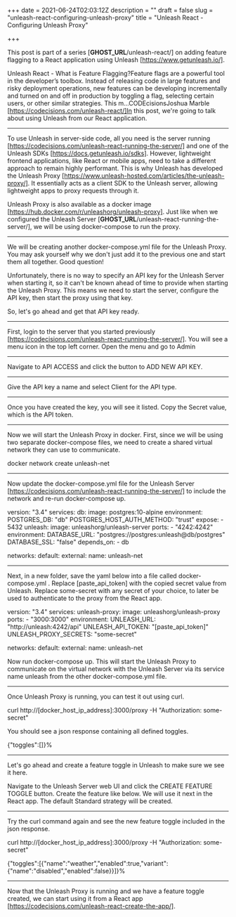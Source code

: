 +++
date = 2021-06-24T02:03:12Z
description = ""
draft = false
slug = "unleash-react-configuring-unleash-proxy"
title = "Unleash React - Configuring Unleash Proxy"

+++


This post is part of a series [__GHOST_URL__/unleash-react/] on adding feature
flagging to a React application using Unleash [https://www.getunleash.io/].

Unleash React - What is Feature Flagging?Feature flags are a powerful tool in
the developer’s toolbox. Instead of releasing code in large features and risky
deployment operations, new features can be developing incrementally and turned
on and off in production by toggling a flag, selecting certain users, or other
similar strategies. This m…CODEcisionsJoshua Marble
[https://codecisions.com/unleash-react/]In this post, we're going to talk about using
Unleash from our React application.


--------------------------------------------------------------------------------

To use Unleash in server-side code, all you need is the server running
[https://codecisions.com/unleash-react-running-the-server/] and one of the Unleash SDKs
[https://docs.getunleash.io/sdks]. However, lightweight frontend applications,
like React or mobile apps, need to take a different approach to remain highly
performant. This is why Unleash has developed the Unleash Proxy
[https://www.unleash-hosted.com/articles/the-unleash-proxy/]. It essentially
acts as a client SDK to the Unleash server, allowing lightweight apps to proxy
requests through it.

Unleash Proxy is also available as a docker image
[https://hub.docker.com/r/unleashorg/unleash-proxy]. Just like when we 
configured the Unleash Server [__GHOST_URL__/unleash-react-running-the-server/],
we will be using docker-compose to run the proxy.


--------------------------------------------------------------------------------

We will be creating another docker-compose.yml file for the Unleash Proxy. You
may ask yourself why we don't just add it to the previous one and start them all
together. Good question!

Unfortunately, there is no way to specify an API key for the Unleash Server when
starting it, so it can't be known ahead of time to provide when starting the
Unleash Proxy. This means we need to start the server, configure the API key,
then start the proxy using that key.

So, let's go ahead and get that API key ready.


--------------------------------------------------------------------------------

First, login to the server that you started previously
[https://codecisions.com/unleash-react-running-the-server/]. You will see a menu icon in
the top left corner. Open the menu and go to Admin 


--------------------------------------------------------------------------------

Navigate to API ACCESS and click the button to ADD NEW API KEY.


--------------------------------------------------------------------------------

Give the API key a name and select Client for the API type.


--------------------------------------------------------------------------------

Once you have created the key, you will see it listed. Copy the Secret value,
which is the API token.


--------------------------------------------------------------------------------

Now we will start the Unleash Proxy in docker. First, since we will be using two
separate docker-compose files, we need to create a shared virtual network they
can use to communicate.

docker network create unleash-net


--------------------------------------------------------------------------------

Now update the docker-compose.yml file for the Unleash Server
[https://codecisions.com/unleash-react-running-the-server/] to include the network and
re-run docker-compose up.

version: "3.4"
services:
  db:
    image: postgres:10-alpine
    environment:
      POSTGRES_DB: "db"
      POSTGRES_HOST_AUTH_METHOD: "trust"
    expose:
      - 5432
  unleash:
    image: unleashorg/unleash-server
    ports:
      - "4242:4242"
    environment:
      DATABASE_URL: "postgres://postgres:unleash@db/postgres"
      DATABASE_SSL: "false"
    depends_on:
      - db

networks:
  default:
    external:
      name: unleash-net


--------------------------------------------------------------------------------

Next, in a new folder, save the yaml below into a file called docker-compose.yml
. Replace [paste_api_token] with the copied secret value from Unleash. Replace 
some-secret with any secret of your choice, to later be used to authenticate to
the proxy from the React app.

version: "3.4"
services:
  unleash-proxy:
    image: unleashorg/unleash-proxy
    ports:
      - "3000:3000"
    environment:
      UNLEASH_URL: "http://unleash:4242/api"
      UNLEASH_API_TOKEN: "[paste_api_token]"
      UNLEASH_PROXY_SECRETS: "some-secret"

networks:
  default:
    external:
      name: unleash-net

Now run docker-compose up. This will start the Unleash Proxy to communicate on
the virtual network with the Unleash Server via its service name unleash from
the other docker-compose.yml file.


--------------------------------------------------------------------------------

Once Unleash Proxy is running, you can test it out using curl.

curl http://[docker_host_ip_address]:3000/proxy -H "Authorization: some-secret"

You should see a json response containing all defined toggles.

{"toggles":[]}%


--------------------------------------------------------------------------------

Let's go ahead and create a feature toggle in Unleash to make sure we see it
here.

Navigate to the Unleash Server web UI and click the CREATE FEATURE TOGGLE 
button. Create the feature like below. We will use it next in the React app. The
default Standard strategy will be created.


--------------------------------------------------------------------------------

Try the curl command again and see the new feature toggle included in the json 
response.

curl http://[docker_host_ip_address]:3000/proxy -H "Authorization: some-secret"

{"toggles":[{"name":"weather","enabled":true,"variant":{"name":"disabled","enabled":false}}]}%


--------------------------------------------------------------------------------

Now that the Unleash Proxy is running and we have a feature toggle created, we
can start using it from a React app
[https://codecisions.com/unleash-react-create-the-app/].